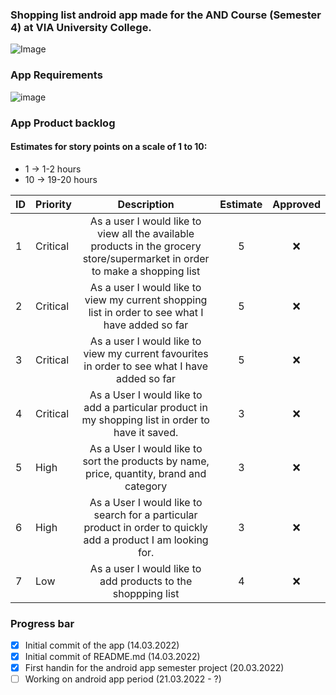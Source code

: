 ### Shopping list android app made for the AND Course (Semester 4) at VIA University College. 
![Image](https://upload.wikimedia.org/wikipedia/commons/5/5d/VIA_UC_logo.png)

### App Requirements
![image](https://user-images.githubusercontent.com/82092907/158166131-3505404a-68cc-41ae-8492-ffe9cf5207d6.png)

### App Product backlog
#### Estimates for story points on a scale of 1 to 10:
- 1 -> 1-2 hours
- 10 -> 19-20 hours

| ID | Priority | Description   | Estimate  | Approved | 
| -- | -------  |:-------------:| :--------:| :------: | 
| 1  | Critical | As a user I would like to view all the available products in the grocery store/supermarket in order to make a shopping list|   5     | ❌      | 
| 2  | Critical | As a user I would like to view my current shopping list in order to see what I have added so far|    5     | ❌      |
| 3  | Critical | As a user I would like to view my current favourites in order to see what I have added so far|    5     | ❌      |
| 4  | Critical | As a User I would like to add a particular product in my shopping list in order to have it saved.  |    3     | ❌      |
| 5  | High | As a User I would like to sort the products by name, price, quantity, brand and category|    3     | ❌      |
| 6  | High | As a User I would like to search for a particular product in order to quickly add a product I am looking for.  |    3     | ❌      |
| 7  | Low | As a user I would like to add products to the shoppping list  |    4    | ❌      |

### Progress bar
- [x] Initial commit of the app (14.03.2022)
- [x] Initial commit of README.md (14.03.2022) 
- [x] First handin for the android app semester project (20.03.2022)
- [ ] Working on android app period (21.03.2022 - ?)
